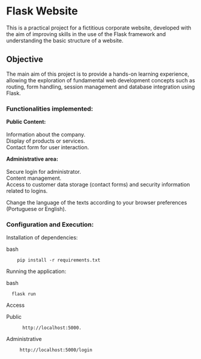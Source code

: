 <h1>Flask Website </h1>

This is a practical project for a fictitious corporate website, developed with the aim of improving skills in the use of the Flask framework and understanding the basic structure of a website.

<h2>Objective</h2>

The main aim of this project is to provide a hands-on learning experience, allowing the exploration of fundamental web development concepts such as routing, form handling, session management and database integration using Flask.

<h3>Functionalities implemented:</h3>

  <b>Public Content: </b><br><br>
        Information about the company.<br>
        Display of products or services.<br>
        Contact form for user interaction.<br>

  <b>Administrative area:</b><br><br>
        Secure login for administrator.<br>
        Content management.<br>
        Access to customer data storage (contact forms) and security information related to logins.<br>


 Change the language of the texts according to your browser preferences (Portuguese or English). 

<h3>Configuration and Execution:</h3>


Installation of dependencies:

  bash
 
        pip install -r requirements.txt


Running the application:

  bash

      flask run

Access 

Public             
          
          http://localhost:5000.      

Administrative

         http://localhost:5000/login   
